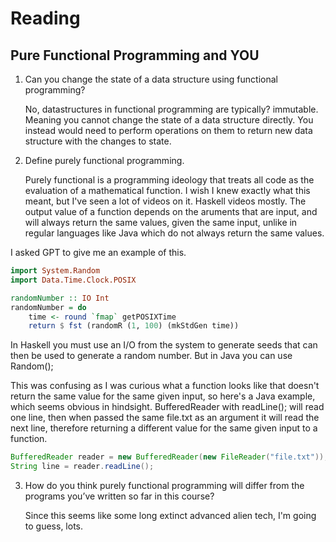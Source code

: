 # Reading

## Pure Functional Programming and YOU

1. Can you change the state of a data structure using functional programming?

    No, datastructures in functional programming are typically? immutable. Meaning you cannot change the state of a data structure directly. You instead would
    need to perform operations on them to return new data structure with the changes to state.

2. Define purely functional programming.

    Purely functional is a programming ideology that treats all code as the evaluation of a mathematical function. I wish I knew exactly what this meant, but
    I've seen a lot of videos on it. Haskell videos mostly. The output value of a function depends on the aruments that are input, and will always return the
    same values, given the same input, unlike in regular languages like Java which do not always return the same values.

I asked GPT to give me an example of this.
``` Haskell
import System.Random
import Data.Time.Clock.POSIX

randomNumber :: IO Int
randomNumber = do
    time <- round `fmap` getPOSIXTime
    return $ fst (randomR (1, 100) (mkStdGen time))
```
In Haskell you must use an I/O from the system to generate seeds that can then be used to generate a random number. But in Java you can use Random();

This was confusing as I was curious what a function looks like that doesn't return the same value for the same given input, so here's a Java example, which seems
obvious in hindsight. BufferedReader with readLine(); will read one line, then when passed the same file.txt as an argument it will read the next line, therefore
returning a different value for the same given input to a function.
``` Java
BufferedReader reader = new BufferedReader(new FileReader("file.txt"));
String line = reader.readLine();
```

3. How do you think purely functional programming will differ from the programs you’ve written so far in this course?

   Since this seems like some long extinct advanced alien tech, I'm going to guess, lots.
